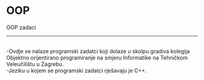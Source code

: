 # OOP
OOP zadaci
<hr>
<br>
-Ovdje se nalaze programski zadatci koji dolaze u skolpu gradiva kolegija Objektno orijentirano programiranje na smjeru Informatike na Tehničkom Veleučilištu u Zagrebu.
<br>
-Jeziku u kojem se programski zadatci rješavaju je C++.
